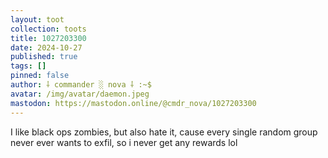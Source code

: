 ```yaml
---
layout: toot
collection: toots
title: 1027203300
date: 2024-10-27
published: true
tags: []
pinned: false
author: ⸸ commander ░ nova ⸸ :~$
avatar: /img/avatar/daemon.jpeg
mastodon: https://mastodon.online/@cmdr_nova/1027203300
---
```


I like black ops zombies, but also hate it, cause every single random group never ever wants to exfil, so i never get any rewards lol
